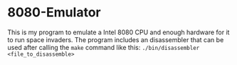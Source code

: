 # 8080-Emulator

This is my program to emulate a Intel 8080 CPU and enough hardware for it to run space invaders.
The program includes an disassembler that can be used after calling the ```make``` command like this: ```./bin/disassembler <file_to_disassemble>```



